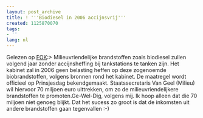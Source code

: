 ```yaml
---
layout: post_archive
title: ! '''Biodiesel in 2006 accijnsvrij'''
created: 1125870070
tags:
- ''
lang: nl
---
```

Gelezen op [FOK](http://frontpage.fok.nl/nieuws/57421):> Milieuvriendelijke brandstoffen zoals biodiesel zullen volgend jaar zonder accijnsheffing bij tankstations te tanken zijn. Het kabinet zal in 2006 geen belasting heffen op deze zogenoemde biobrandstoffen, volgens bronnen rond het kabinet. De maatregel wordt officieel op Prinsjesdag bekendgemaakt. Staatssecretaris Van Geel (Milieu) wil hiervoor 70 miljoen euro uittrekken, om zo de milieuvriendelijkere brandstoffen te promoten.Ge-Wel-Dig, volgens mij. Ik hoop alleen dat die 70 miljoen niet genoeg blijkt. Dat het sucess zo groot is dat de inkomsten uit andere brandstoffen gaan tegenvallen :-)
